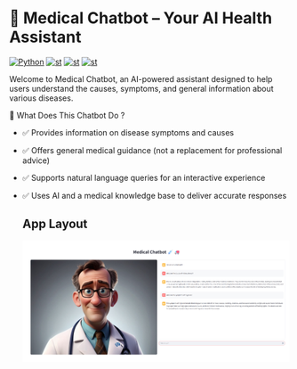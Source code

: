 # 🏥 Medical Chatbot – Your AI Health Assistant

  <a href="https://www.python.org/"><img alt="Python" src="https://img.shields.io/badge/python-3.8-blue?style=flat-square" /></a>
  <a href="https://streamlit.io/"><img alt="st" src="https://img.shields.io/badge/Made with-Streamlit-blueviolet?style=flat-square" /></a>
  <a href="https://pinecone.io/"><img alt="st" src="https://img.shields.io/badge/PineCone-yellow" /></a>
  <a href="https://openai.com/"><img alt="st" src="https://img.shields.io/badge/Openai-GPT4-green" /></a>
  
  Welcome to Medical Chatbot, an AI-powered assistant designed to help users understand the causes, symptoms, and general information about various diseases.

🤖 What Does This Chatbot Do ?
- ✅ Provides information on disease symptoms and causes
- ✅ Offers general medical guidance (not a replacement for professional advice)
- ✅ Supports natural language queries for an interactive experience
- ✅ Uses AI and a medical knowledge base to deliver accurate responses

  
  ## App Layout
  ![alt text](https://github.com/Tejas-Shanbhag/Medical_Chatbot/blob/main/media/app.png)
  
  
